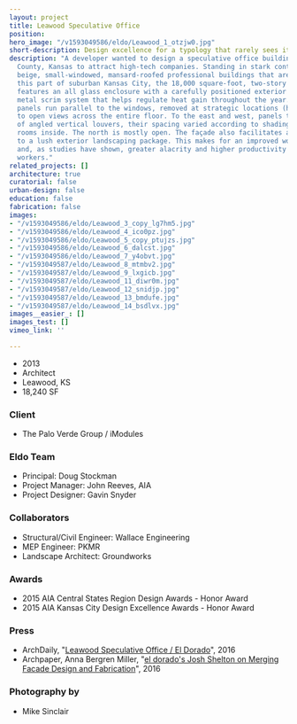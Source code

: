 ```yaml
---
layout: project
title: Leawood Speculative Office
position: 
hero_image: "/v1593049586/eldo/Leawood_1_otzjw0.jpg"
short-description: Design excellence for a typology that rarely sees it
description: "A developer wanted to design a speculative office building in Johnson
  County, Kansas to attract high-tech companies. Standing in stark contrast to the
  beige, small-windowed, mansard-roofed professional buildings that are the norm in
  this part of suburban Kansas City, the 18,000 square-foot, two-story office building
  features an all glass enclosure with a carefully positioned exterior perforated
  metal scrim system that helps regulate heat gain throughout the year. \nTo the south,
  panels run parallel to the windows, removed at strategic locations (hallways, doorways)
  to open views across the entire floor. To the east and west, panels take the form
  of angled vertical louvers, their spacing varied according to shading needs of the
  rooms inside. The north is mostly open. The façade also facilitates a visual connection
  to a lush exterior landscaping package. This makes for an improved work environment
  and, as studies have shown, greater alacrity and higher productivity among office
  workers."
related_projects: []
architecture: true
curatorial: false
urban-design: false
education: false
fabrication: false
images:
- "/v1593049586/eldo/Leawood_3_copy_lg7hm5.jpg"
- "/v1593049586/eldo/Leawood_4_ico0pz.jpg"
- "/v1593049586/eldo/Leawood_5_copy_ptujzs.jpg"
- "/v1593049586/eldo/Leawood_6_dalcst.jpg"
- "/v1593049586/eldo/Leawood_7_y4obvt.jpg"
- "/v1593049587/eldo/Leawood_8_mtmbv2.jpg"
- "/v1593049587/eldo/Leawood_9_lxgicb.jpg"
- "/v1593049587/eldo/Leawood_11_diwr0m.jpg"
- "/v1593049587/eldo/Leawood_12_snidjp.jpg"
- "/v1593049587/eldo/Leawood_13_bmdufe.jpg"
- "/v1593049587/eldo/Leawood_14_bsdlvx.jpg"
images__easier_: []
images_test: []
vimeo_link: ''

---
```

* 2013
* Architect
* Leawood, KS
* 18,240 SF

### Client

* The Palo Verde Group / iModules

### Eldo Team

* Principal: Doug Stockman
* Project Manager: John Reeves, AIA
* Project Designer: Gavin Snyder

### Collaborators

* Structural/Civil Engineer: Wallace Engineering
* MEP Engineer: PKMR
* Landscape Architect: Groundworks

### Awards

* 2015 AIA Central States Region Design Awards - Honor Award
* 2015 AIA Kansas City Design Excellence Awards - Honor Award

### Press

* ArchDaily, "[Leawood Speculative Office / El Dorado](https://www.archdaily.com/785670/leawood-speculative-office-el-dorado?platform=hootsuite)", 2016
* Archpaper, Anna Bergren Miller, "[el dorado's Josh Shelton on Merging Facade Design and Fabrication](https://archpaper.com/2016/07/el-dorado-josh-shelton-facade-design-fabrication/)", 2016

### Photography by

* Mike Sinclair